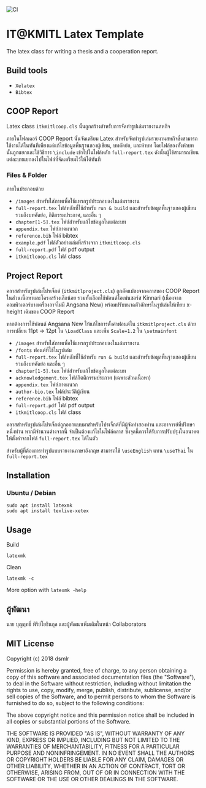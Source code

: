 ![CI](https://github.com/dobakung/IT-KMITL-Latex/workflows/CI/badge.svg)

# IT@KMITL Latex Template
The latex class for writing a thesis and a cooperation report.

## Build tools

- `Xelatex`
- `Bibtex`

## COOP Report

Latex class `itkmitlcoop.cls` นั้นถูกสร้างสำหรับการจัดทำรูปเล่มรายงานสหกิจ

ภายในโฟลเดอร์ COOP Report นั้นจัดเตรียม Latex สำหรับจัดทำรูปเล่มรายงานสหกิจซึ่งสามารถใช้งานได้ในทันทีเพียงแค่แก้ไขข้อมูลพื้นฐานของผู้เขียน, บทคัดย่อ, และห้าบท โดยไฟล์ของทั้งห้าบทนั้นถูกแยกและใช้วิธีการ `\include` เข้าไปในไฟล์หลัก `full-report.tex` ดังนั้นผู้ใช้สามารถเขียนแต่ละบทแยกลงไปในไฟล์ที่จัดเตรียมไว้ให้ได้ทันที

### Files & Folder

ภายในประกอบด้วย

- `/images` สำหรับใส่ภาพเพื่อใช้แทรกรูปประกอบลงในเล่มรายงาน
- `full-report.tex` ไฟล์หลักที่ใช้สำหรับ `run & build` และสำหรับข้อมูลพื้นฐานของผู้เขียน รวมถึงบทคัดย่อ, กิติกรรมประกาศ, และอื่น ๆ
- `chapter[1-5].tex` ไฟล์สำหรับแก้ไขข้อมูลในแต่ละบท
- `appendix.tex` ไฟล์ภาคผนวก
- `reference.bib` ไฟล์ bibtex 
- `example.pdf` ไฟล์ตัวอย่างเล่มที่สร้างจาก `itkmitlcoop.cls` 
- `full-report.pdf` ไฟล์ pdf output
- `itkmitlcoop.cls` ไฟล์ class

## Project Report

คลาสสำหรับรูปเล่มโปรเจ็กต์ (`itkmitlproject.cls`) ถูกดัดแปลงจากคลาสของ COOP Report ในส่วนเนื้อหาและโครงสร้างเล็กน้อย
รวมทั้งเลือกใช้ฟอนต์โอเพ่นซอร์ส Kinnari (เนื่องจากคอมพิวเตอร์บางเครื่องอาจไม่มี Angsana New)
พร้อมปรับขนาดตัวอักษรในรูปเล่มให้เทียบ x-height เดิมของ COOP Report

หากต้องการใช้ฟอนต์ Angsana New ให้แก้ไขการตั้งค่าฟอนต์ใน `itkmitlproject.cls` ด้วยการเปลี่ยน 11pt -> 12pt ใน `\LoadClass`
และเพิ่ม `Scale=1.2` ใน `\setmainfont`

- `/images` สำหรับใส่ภาพเพื่อใช้แทรกรูปประกอบลงในเล่มรายงาน
- `/fonts` ฟอนต์ที่ใช้ในรูปเล่ม
- `full-report.tex` ไฟล์หลักที่ใช้สำหรับ `run & build` และสำหรับข้อมูลพื้นฐานของผู้เขียน รวมถึงบทคัดย่อ และอื่น ๆ
- `chapter[1-5].tex` ไฟล์สำหรับแก้ไขข้อมูลในแต่ละบท
- `acknowledgement.tex` ไฟล์กิตติกรรมประกาศ (เฉพาะส่วนเนื้อหา)
- `appendix.tex` ไฟล์ภาคผนวก
- `author-bio.tex` ไฟล์ประวัติผู้เขียน
- `reference.bib` ไฟล์ bibtex 
- `full-report.pdf` ไฟล์ pdf output
- `itkmitlcoop.cls` ไฟล์ class

คลาสสำหรับรูปเล่มโปรเจ็กต์ถูกออกแบบมาสำหรับโปรเจ็กต์ที่มีผู้จัดทำสองท่าน และอาจารย์ที่ปรึกษาหนึ่งท่าน หากมีจำนวนต่างจากนี้ จำเป็นต้องแก้ไขในไฟล์คลาส
ซึ่งจุดนี้ควรได้รับการปรับปรุงในอนาคตให้ตั้งค่าจากไฟล์ `full-report.tex` ได้ในตัว

สำหรับผู้ที่ต้องการทำรูปแบบรายงานภาษาอังกฤษ สามารถใช้ `\useEnglish` แทน `\useThai` ใน `full-report.tex`

## Installation

### Ubuntu / Debian
```
sudo apt install latexmk
sudo apt install texlive-xetex
```

## Usage
Build
```
latexmk
```
Clean
```
latexmk -c
```
More option with `latexmk -help`

## ผู้พัฒนา

นาย บุญฤทธิ์ พิริย์โยธินกุล และผู้พัฒนาเพิ่มเติมในหน้า Collaborators

## MIT License

Copyright (c) 2018 dsmlr

Permission is hereby granted, free of charge, to any person obtaining a copy
of this software and associated documentation files (the "Software"), to deal
in the Software without restriction, including without limitation the rights
to use, copy, modify, merge, publish, distribute, sublicense, and/or sell
copies of the Software, and to permit persons to whom the Software is
furnished to do so, subject to the following conditions:

The above copyright notice and this permission notice shall be included in all
copies or substantial portions of the Software.

THE SOFTWARE IS PROVIDED "AS IS", WITHOUT WARRANTY OF ANY KIND, EXPRESS OR
IMPLIED, INCLUDING BUT NOT LIMITED TO THE WARRANTIES OF MERCHANTABILITY,
FITNESS FOR A PARTICULAR PURPOSE AND NONINFRINGEMENT. IN NO EVENT SHALL THE
AUTHORS OR COPYRIGHT HOLDERS BE LIABLE FOR ANY CLAIM, DAMAGES OR OTHER
LIABILITY, WHETHER IN AN ACTION OF CONTRACT, TORT OR OTHERWISE, ARISING FROM,
OUT OF OR IN CONNECTION WITH THE SOFTWARE OR THE USE OR OTHER DEALINGS IN THE
SOFTWARE.
